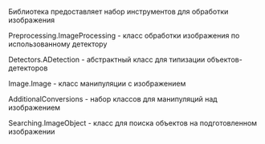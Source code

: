 Библиотека предоставляет набор инструментов для обработки изображения

Preprocessing.ImageProcessing - класс обработки изображения по использованному детектору

Detectors.ADetection          - абстрактный класс для типизации объектов-детекторов

Image.Image                   - класс манипуляции с изображением

AdditionalConversions         - набор классов для манипуляций над изображением

Searching.ImageObject         - класс для поиска объектов на подготовленном изображении
